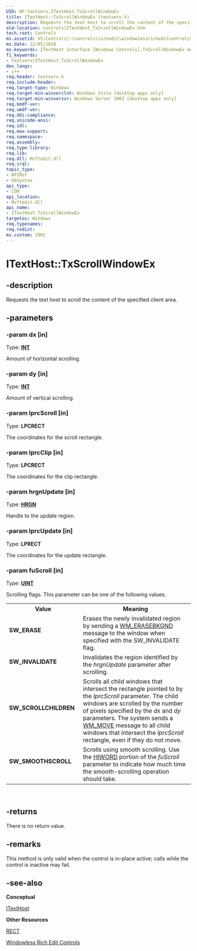 ```yaml
---
UID: NF:textserv.ITextHost.TxScrollWindowEx
title: ITextHost::TxScrollWindowEx (textserv.h)
description: Requests the text host to scroll the content of the specified client area.
old-location: controls\ITextHost_TxScrollWindowEx.htm
tech.root: Controls
ms.assetid: VS|Controls|~\controls\richedit\windowlessricheditcontrols\windowlessricheditcontrolsreference\windowlessricheditcontrolinterfaces\itexthost\itexthosttxscrollwindowex.htm
ms.date: 12/05/2018
ms.keywords: ITextHost interface [Windows Controls],TxScrollWindowEx method, ITextHost.TxScrollWindowEx, ITextHost::TxScrollWindowEx, SW_ERASE, SW_INVALIDATE, SW_SCROLLCHILDREN, SW_SMOOTHSCROLL, TxScrollWindowEx, TxScrollWindowEx method [Windows Controls], TxScrollWindowEx method [Windows Controls],ITextHost interface, _win32_ITextHost_TxScrollWindowEx, _win32_ITextHost_TxScrollWindowEx_cpp, controls.ITextHost_TxScrollWindowEx, controls._win32_ITextHost_TxScrollWindowEx, textserv/ITextHost::TxScrollWindowEx
f1_keywords:
- textserv/ITextHost.TxScrollWindowEx
dev_langs:
- c++
req.header: textserv.h
req.include-header: 
req.target-type: Windows
req.target-min-winverclnt: Windows Vista [desktop apps only]
req.target-min-winversvr: Windows Server 2003 [desktop apps only]
req.kmdf-ver: 
req.umdf-ver: 
req.ddi-compliance: 
req.unicode-ansi: 
req.idl: 
req.max-support: 
req.namespace: 
req.assembly: 
req.type-library: 
req.lib: 
req.dll: Msftedit.dll
req.irql: 
topic_type:
- APIRef
- kbSyntax
api_type:
- COM
api_location:
- Msftedit.dll
api_name:
- ITextHost.TxScrollWindowEx
targetos: Windows
req.typenames: 
req.redist: 
ms.custom: 19H1
---
```


# ITextHost::TxScrollWindowEx


## -description


Requests the text host to scroll the content of the specified client area.


## -parameters




### -param dx [in]

Type: <b><a href="https://docs.microsoft.com/windows/desktop/WinProg/windows-data-types">INT</a></b>

Amount of horizontal scrolling. 


### -param dy [in]

Type: <b><a href="https://docs.microsoft.com/windows/desktop/WinProg/windows-data-types">INT</a></b>

Amount of vertical scrolling. 


### -param lprcScroll [in]

Type: <b>LPCRECT</b>

The coordinates for the scroll rectangle. 


### -param lprcClip [in]

Type: <b>LPCRECT</b>

The coordinates for the clip rectangle. 


### -param hrgnUpdate [in]

Type: <b><a href="https://docs.microsoft.com/windows/desktop/WinProg/windows-data-types">HRGN</a></b>

Handle to the update region. 


### -param lprcUpdate [in]

Type: <b>LPRECT</b>

The coordinates for the update rectangle. 


### -param fuScroll [in]

Type: <b><a href="https://docs.microsoft.com/windows/desktop/WinProg/windows-data-types">UINT</a></b>

Scrolling flags. This parameter can be one of the following values. 

<table>
<tr>
<th>Value</th>
<th>Meaning</th>
</tr>
<tr>
<td width="40%"><a id="SW_ERASE"></a><a id="sw_erase"></a><dl>
<dt><b>SW_ERASE</b></dt>
</dl>
</td>
<td width="60%">
Erases the newly invalidated region by sending a 
								<a href="https://docs.microsoft.com/windows/desktop/winmsg/wm-erasebkgnd">WM_ERASEBKGND</a> message to the window when specified with the SW_INVALIDATE flag.

</td>
</tr>
<tr>
<td width="40%"><a id="SW_INVALIDATE"></a><a id="sw_invalidate"></a><dl>
<dt><b>SW_INVALIDATE</b></dt>
</dl>
</td>
<td width="60%">
Invalidates the region identified by the 
								<i>hrgnUpdate</i> parameter after scrolling.

</td>
</tr>
<tr>
<td width="40%"><a id="SW_SCROLLCHILDREN"></a><a id="sw_scrollchildren"></a><dl>
<dt><b>SW_SCROLLCHILDREN</b></dt>
</dl>
</td>
<td width="60%">
Scrolls all child windows that intersect the rectangle pointed to by the 
								<i>lprcScroll</i> parameter. The child windows are scrolled by the number of pixels specified by the 
								<i>dx</i> and 
								<i>dy</i> parameters. The system sends a 
								<a href="https://docs.microsoft.com/windows/desktop/winmsg/wm-move">WM_MOVE</a> message to all child windows that intersect the 
								<i>lprcScroll</i> rectangle, even if they do not move.

</td>
</tr>
<tr>
<td width="40%"><a id="SW_SMOOTHSCROLL"></a><a id="sw_smoothscroll"></a><dl>
<dt><b>SW_SMOOTHSCROLL</b></dt>
</dl>
</td>
<td width="60%">
Scrolls using smooth scrolling. Use the 
								<a href="https://docs.microsoft.com/previous-versions/windows/desktop/legacy/ms632657(v=vs.85)">HIWORD</a> portion of the 
								<i>fuScroll</i> parameter to indicate how much time the smooth-scrolling operation should take.

</td>
</tr>
</table>
 


## -returns



There is no return value.




## -remarks



This method is only valid when the control is in-place active; calls while the control is inactive may fail.




## -see-also




<b>Conceptual</b>



<a href="https://docs.microsoft.com/windows/desktop/api/textserv/nl-textserv-itexthost">ITextHost</a>



<b>Other Resources</b>



<a href="/windows/desktop/api/windef/ns-windef-rect">RECT</a>



<a href="https://docs.microsoft.com/windows/desktop/Controls/windowless-rich-edit-controls">Windowless Rich Edit Controls</a>
 

 

